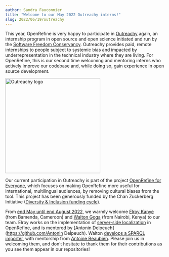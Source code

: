 ```yaml
---
author: Sandra Fauconnier
title: "Welcome to our May 2022 Outreachy interns!"
slug: 2022/06/19/outreachy
---
```


This year, OpenRefine is very happy to participate in [Outreachy](https://www.outreachy.org/) again, an internship program in open source and open science initiated and run by the [Software Freedom Conservancy](https://www.sfconservancy.org/). Outreachy provides paid, remote internships to people subject to systemic bias and impacted by underrepresentation in the technical industry where they are living. For OpenRefine, this is our second time welcoming and mentoring interns who actively improve our codebase and, while doing so, gain experience in open source development.

<img src="/img/outreachy-logo-not-square-no-background.png" alt="Outreachy logo" width="300"/>

Our current participation in Outreachy is part of the project [OpenRefine for Everyone](https://chanzuckerberg.com/eoss/proposals/openrefine-for-everyone/), which focuses on making OpenRefine more useful for international, multilingual audiences, by removing cultural biases from the tool. This project has been generously funded by the Chan Zuckerberg Initiative ([Diversity & Inclusion funding cycle](https://chanzuckerberg.com/eoss/proposals/?cycle=d-i)).

From [end May until end August 2022](https://www.outreachy.org/alums/2022-05/), we warmly welcome [Elroy Kanye](https://github.com/elroykanye) (from Bamenda, Cameroon) and [Walton Goga](https://github.com/WaltonG) (from Nairobi, Kenya) to our team. Elroy works on the implementation of [server-side localization](https://github.com/OpenRefine/OpenRefine/issues/2443) in OpenRefine, and is mentored by [Antonin Delpeuch](https://github.com/Antonin Delpeuch). Walton [develops a SPARQL importer](https://github.com/OpenRefine/OpenRefine/issues/1212), with mentorship from [Antoine Beaubien](https://github.com/antoine2711). Please join us in welcoming them, and don’t hesitate to thank them for their contributions as you see them appear in our repositories!
